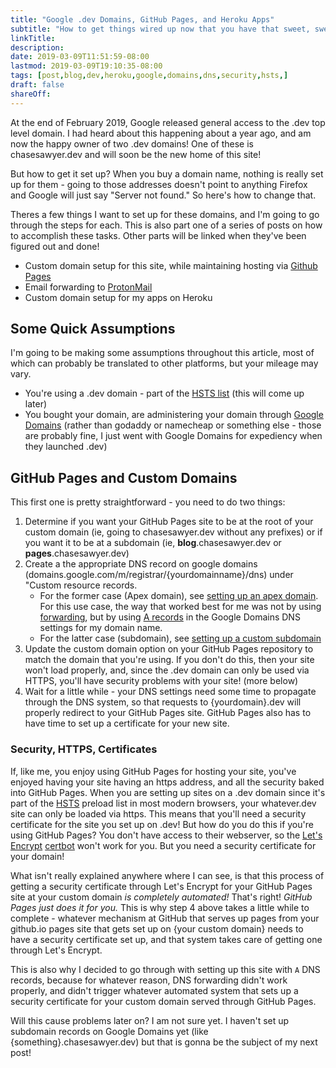 ```yaml
---
title: "Google .dev Domains, GitHub Pages, and Heroku Apps"
subtitle: "How to get things wired up now that you have that sweet, sweet .dev domain name"
linkTitle:
description:
date: 2019-03-09T11:51:59-08:00
lastmod: 2019-03-09T19:10:35-08:00
tags: [post,blog,dev,heroku,google,domains,dns,security,hsts,]
draft: false
shareOff:
---
```


At the end of February 2019, Google released general access to the .dev top level domain. I had heard about this happening about a year ago, and am now the happy owner of two .dev domains! One of these is chasesawyer.dev and will soon be the new home of this site!

But how to get it set up? When you buy a domain name, nothing is really set up for them - going to those addresses doesn't point to anything Firefox and Google will just say "Server not found." So here's how to change that.

Theres a few things I want to set up for these domains, and I'm going to go through the steps for each. This is also part one of a series of posts on how to accomplish these tasks. Other parts will be linked when they've been figured out and done!

- Custom domain setup for this site, while maintaining hosting via [Github Pages][4]
- Email forwarding to [ProtonMail][5]
- Custom domain setup for my apps on Heroku

## Some Quick Assumptions

I'm going to be making some assumptions throughout this article, most of which can probably be translated to other platforms, but your mileage may vary.

- You're using a .dev domain - part of the [HSTS list][6] (this will come up later)
- You bought your domain, are administering your domain through [Google Domains][7] (rather than godaddy or namecheap or something else - those are probably fine, I just went with Google Domains for expediency when they launched .dev)

## GitHub Pages and Custom Domains

This first one is pretty straightforward - you need to do two things:

1. Determine if you want your GitHub Pages site to be at the root of your custom domain (ie, going to chasesawyer.dev without any prefixes) or if you want it to be at a subdomain (ie, **blog**.chasesawyer.dev or **pages**.chasesawyer.dev)
2. Create a the appropriate DNS record on google domains (domains.google.com/m/registrar/{yourdomainname}/dns) under "Custom resource records.
    - For the former case (Apex domain), see [setting up an apex domain][0]. For this use case, the way that worked best for me was not by using [forwarding][1], but by using [A records][3] in the Google Domains DNS settings for my domain name.
    - For the latter case (subdomain), see [setting up a custom subdomain][2]
3. Update the custom domain option on your GitHub Pages repository to match the domain that you're using. If you don't do this, then your site won't load properly, and, since the .dev domain can only be used via HTTPS, you'll have security problems with your site! (more below)
4. Wait for a little while - your DNS settings need some time to propagate through the DNS system, so that requests to {yourdomain}.dev will properly redirect to your GitHub Pages site. GitHub Pages also has to have time to set up a certificate for your new site.

### Security, HTTPS, Certificates

If, like me, you enjoy using GitHub Pages for hosting your site, you've enjoyed having your site having an https address, and all the security baked into GitHub Pages. When you are setting up sites on a .dev domain since it's part of the [HSTS][7] preload list in most modern browsers, your whatever.dev site can only be loaded via https. This means that you'll need a security certificate for the site you set up on .dev! But how do you do this if you're using GitHub Pages? You don't have access to their webserver, so the [Let's Encrypt][8] [certbot][9] won't work for you. But you need a security certificate for your domain!

What isn't really explained anywhere where I can see, is that this process of getting a security certificate through Let's Encrypt for your GitHub Pages site at your custom domain _is completely automated!_ That's right! _GitHub Pages just does it for you._ This is why step 4 above takes a little while to complete - whatever mechanism at GitHub that serves up pages from your github.io pages site that gets set up on {your custom domain} needs to have a security certificate set up, and that system takes care of getting one through Let's Encrypt.

This is also why I decided to go through with setting up this site with `A` DNS records, because for whatever reason, DNS forwarding didn't work properly, and didn't trigger whatever automated system that sets up a security certificate for your custom domain served through GitHub Pages.

Will this cause problems later on? I am not sure yet. I haven't set up subdomain records on Google Domains yet (like {something}.chasesawyer.dev) but that is gonna be the subject of my next post!

[0]: https://help.github.com/en/articles/setting-up-an-apex-domain
[1]: https://support.google.com/domains/answer/4522141
[2]: https://help.github.com/en/articles/setting-up-a-custom-subdomain
[3]: https://help.github.com/en/articles/setting-up-an-apex-domain#configuring-a-records-with-your-dns-provider
[4]: https://pages.github.com/
[5]: https://protonmail.com
[6]: https://en.wikipedia.org/wiki/HTTP_Strict_Transport_Security
[7]: https://domains.google/#/
[8]: https://letsencrypt.org/
[9]: https://certbot.eff.org/